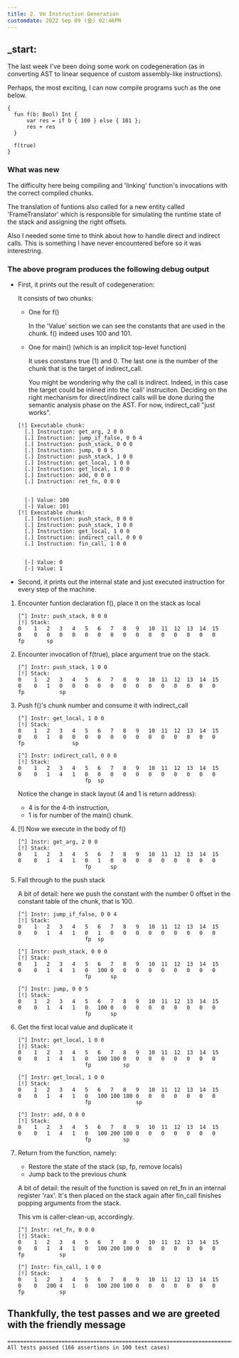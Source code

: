 ```yaml
---
title: 2. Vm Instruction Generation 
customdate: 2022 Sep 09 (金) 02:46PM 
---
```


## _start:

The last week I've been doing some work on codegeneration (as in converting AST
to linear sequence of custom assembly-like instructions).

Perhaps, the most exciting, I can now compile programs such as the one below.

```
{
  fun f(b: Bool) Int {                           
      var res = if b { 100 } else { 101 };       
      res + res                                  
  }                                              
                                                 
  f(true)                                        
}                                                
```

### What was new

The difficulty here being compiling and 'linking' function's invocations with
the correct compiled chunks.

The translation of funtions also called for a new entity called
'FrameTranslator' which is responsible for simulating the runtime state of the
stack and assigning the right offsets.

Also I needed some time to think about how to handle direct and indirect calls.
This is something I have never encountered before so it was interestring.

### The above program produces the following debug output

- First, it prints out the result of codegeneration:

  It consists of two chunks:

  - One for f()

    In the 'Value' section we can see the constants that are used in the chunk.
    f() indeed uses 100 and 101.
  
  - One for main() (which is an implicit top-level function)

    It uses constans true (1) and 0. The last one is the number of the chunk
    that is the target of indirect_call.  

    You might be wondering why the call is indirect. Indeed, in this case the
    target could be inlined into the 'call' instruciton. Deciding on the right
    mechanism for direct/indirect calls will be done during the semantic
    analysis phase on the AST. For now, indirect_call "just works".


  ```
  [!] Executable chunk:
  	[.] Instruction: get_arg, 2 0 0
  	[.] Instruction: jump_if_false, 0 0 4
  	[.] Instruction: push_stack, 0 0 0
  	[.] Instruction: jump, 0 0 5
  	[.] Instruction: push_stack, 1 0 0
  	[.] Instruction: get_local, 1 0 0
  	[.] Instruction: get_local, 1 0 0
  	[.] Instruction: add, 0 0 0
  	[.] Instruction: ret_fn, 0 0 0
  
  
  	[-] Value: 100
  	[-] Value: 101
  [!] Executable chunk:
  	[.] Instruction: push_stack, 0 0 0
  	[.] Instruction: push_stack, 1 0 0
  	[.] Instruction: get_local, 1 0 0
  	[.] Instruction: indirect_call, 0 0 0
  	[.] Instruction: fin_call, 1 0 0
  
  
  	[-] Value: 0
  	[-] Value: 1
  ```

- Second, it prints out the internal state and just executed instruction for
  every step of the machine.


1. Encounter funtion declaration f(), place it on the stack as local

   ```
   [^] Instr: push_stack, 0 0 0
   [!] Stack:
   0	1	2	3	4	5	6	7	8	9	10	11	12	13	14	15	
   0	0	0	0	0	0	0	0	0	0	0	0	0	0	0	0	
   fp	  	sp	  	  	  	  	  	  	  	  	  	  	  	  	  	
   ```

2. Encounter invocation of f(true), place argument true on the stack.

   ```
   [^] Instr: push_stack, 1 0 0
   [!] Stack:
   0	1	2	3	4	5	6	7	8	9	10	11	12	13	14	15	
   0	0	1	0	0	0	0	0	0	0	0	0	0	0	0	0	
   fp	  	  	sp	  	  	  	  	  	  	  	  	  	  	  	  	
   ```

3. Push f()'s chunk number and consume it with indirect_call

   ```
   [^] Instr: get_local, 1 0 0
   [!] Stack:
   0	1	2	3	4	5	6	7	8	9	10	11	12	13	14	15	
   0	0	1	0	0	0	0	0	0	0	0	0	0	0	0	0	
   fp	  	  	  	sp	  	  	  	  	  	  	  	  	  	  	  	

   [^] Instr: indirect_call, 0 0 0
   [!] Stack:
   0	1	2	3	4	5	6	7	8	9	10	11	12	13	14	15	
   0	0	1	4	1	0	0	0	0	0	0	0	0	0	0	0	
     	  	  	  	  	fp	sp	  	  	  	  	  	  	  	  	  	
   ```

   Notice the change in stack layout (4 and 1 is return address):
   - 4 is for the 4-th instruction, 
   - 1 is for number of the main() chunk.

4. [!] Now we execute in the body of f()

   ```
   [^] Instr: get_arg, 2 0 0
   [!] Stack:
   0	1	2	3	4	5	6	7	8	9	10	11	12	13	14	15	
   0	0	1	4	1	0	1	0	0	0	0	0	0	0	0	0	
     	  	  	  	  	fp	  	sp	  	  	  	  	  	  	  	  	
   ```

5. Fall through to the push stack
   
   A bit of detail: here we push the constant with the number 0 offset in the
   constant table of the chunk, that is 100.

   ```
   [^] Instr: jump_if_false, 0 0 4
   [!] Stack:
   0	1	2	3	4	5	6	7	8	9	10	11	12	13	14	15	
   0	0	1	4	1	0	1	0	0	0	0	0	0	0	0	0	
     	  	  	  	  	fp	sp	  	  	  	  	  	  	  	  	  	
   
   [^] Instr: push_stack, 0 0 0
   [!] Stack:
   0	1	2	3	4	5	6	7	8	9	10	11	12	13	14	15	
   0	0	1	4	1	0	100	0	0	0	0	0	0	0	0	0	
     	  	  	  	  	fp	  	sp	  	  	  	  	  	  	  	  	

   [^] Instr: jump, 0 0 5
   [!] Stack:
   0	1	2	3	4	5	6	7	8	9	10	11	12	13	14	15	
   0	0	1	4	1	0	100	0	0	0	0	0	0	0	0	0	
     	  	  	  	  	fp	  	sp	  	  	  	  	  	  	  	  	
   ```


6. Get the first local value and duplicate it

   ```
   [^] Instr: get_local, 1 0 0
   [!] Stack:
   0	1	2	3	4	5	6	7	8	9	10	11	12	13	14	15	
   0	0	1	4	1	0	100	100	0	0	0	0	0	0	0	0	
     	  	  	  	  	fp	  	  	sp	  	  	  	  	  	  	  	
   
   [^] Instr: get_local, 1 0 0
   [!] Stack:
   0	1	2	3	4	5	6	7	8	9	10	11	12	13	14	15	
   0	0	1	4	1	0	100	100	100	0	0	0	0	0	0	0	
     	  	  	  	  	fp	  	  	  	sp	  	  	  	  	  	  	
   
   [^] Instr: add, 0 0 0
   [!] Stack:
   0	1	2	3	4	5	6	7	8	9	10	11	12	13	14	15	
   0	0	1	4	1	0	100	200	100	0	0	0	0	0	0	0	
     	  	  	  	  	fp	  	  	sp	  	  	  	  	  	  	  	
   ```

7. Return from the function, namely:

   - Restore the state of the stack (sp, fp, remove locals)
   - Jump back to the previous chunk

   A bit of detail: the result of the function is saved on ret_fn in an
   internal register 'rax'. It's then placed on the stack again after fin_call
   finishes popping arguments from the stack.

   This vm is caller-clean-up, accordingly.

   ```
   [^] Instr: ret_fn, 0 0 0
   [!] Stack:
   0	1	2	3	4	5	6	7	8	9	10	11	12	13	14	15	
   0	0	1	4	1	0	100	200	100	0	0	0	0	0	0	0	
   fp	  	  	sp	  	  	  	  	  	  	  	  	  	  	  	  	
   
   [^] Instr: fin_call, 1 0 0
   [!] Stack:
   0	1	2	3	4	5	6	7	8	9	10	11	12	13	14	15	
   0	0	200	4	1	0	100	200	100	0	0	0	0	0	0	0	
   fp	  	  	sp	  	  	  	  	  	  	  	  	  	  	  	  	
   ```

## Thankfully, the test passes and we are greeted with the friendly message

```
===============================================================================
All tests passed (166 assertions in 100 test cases)
```
